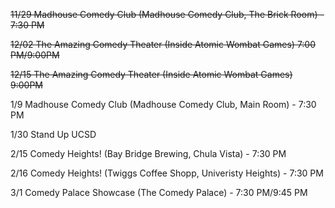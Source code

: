 ~~11/29 Madhouse Comedy Club (Madhouse Comedy Club, The Brick Room) - 7:30 PM~~

~~12/02 The Amazing Comedy Theater (Inside Atomic Wombat Games) 7:00 PM/9:00PM~~

~~12/15 The Amazing Comedy Theater (Inside Atomic Wombat Games) 9:00PM~~

1/9 Madhouse Comedy Club (Madhouse Comedy Club, Main Room) - 7:30 PM

1/30 Stand Up UCSD

2/15 Comedy Heights! (Bay Bridge Brewing, Chula Vista) - 7:30 PM

2/16 Comedy Heights! (Twiggs Coffee Shopp, Univeristy Heights) - 7:30 PM

3/1 Comedy Palace Showcase (The Comedy Palace) - 7:30 PM/9:45 PM


